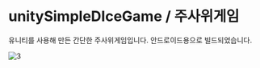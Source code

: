 # unitySimpleDIceGame / 주사위게임

유니티를 사용해 만든 간단한 주사위게임입니다. 
안드로이드용으로 빌드되었습니다.

![3](https://user-images.githubusercontent.com/55430857/102615824-e55f2c00-4179-11eb-9f9d-1a3f16c738c5.png)
